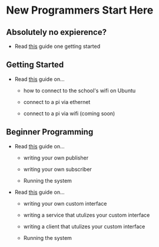# New Programmers Start Here

## Absolutely no expierence?

- Read [this](readme/NewUser.md) guide one getting started

## Getting Started 

- Read [this](readme/SSH.md) guide on...

  - how to connect to the school's wifi on Ubuntu
  
  - connect to a pi via ethernet
  
  - connect to a pi via wifi (coming soon)
  
## Beginner Programming

- Read [this](readme/PubSub.md) guide on...

  - writing your own publisher
  
  - writing your own subscriber
  
  - Running the system

- Read [this](readme/SerCli.md) guide on...

  - writing your own custom interface
  
  - writing a service that utulizes your custom interface
  
  - writing a client that utulizes your custom interface
  
  - Running the system

